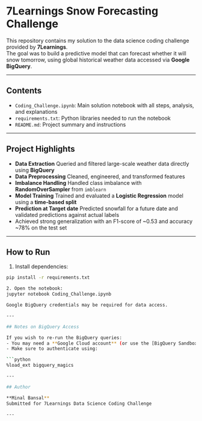 # 7Learnings Snow Forecasting Challenge

This repository contains my solution to the data science coding challenge provided by **7Learnings**.  
The goal was to build a predictive model that can forecast whether it will snow tomorrow, using global historical weather data accessed via **Google BigQuery**.

---

## Contents

- `Coding_Challenge.ipynb`: Main solution notebook with all steps, analysis, and explanations
- `requirements.txt`: Python libraries needed to run the notebook
- `README.md`: Project summary and instructions

---

## Project Highlights

- **Data Extraction** Queried and filtered large-scale weather data directly using **BigQuery**
- **Data Preprocessing** Cleaned, engineered, and transformed features  
- **Imbalance Handling** Handled class imbalance with **RandomOverSampler** from `imblearn`
- **Model Training** Trained and evaluated a **Logistic Regression** model using a **time-based split**
- **Prediction at Target date** Predicted snowfall for a future date and validated predictions against actual labels
- Achieved strong generalization with an F1-score of ~0.53 and accuracy ~78% on the test set

---

## How to Run

1. Install dependencies:
```bash
pip install -r requirements.txt

2. Open the notebook:  
jupyter notebook Coding_Challenge.ipynb

Google BigQuery credentials may be required for data access.

---

## Notes on BigQuery Access

If you wish to re-run the BigQuery queries:
- You may need a **Google Cloud account** (or use the [BigQuery Sandbox](https://cloud.google.com/bigquery/docs/sandbox))
- Make sure to authenticate using:

```python
%load_ext bigquery_magics

---

## Author

**Minal Bansal**  
Submitted for 7Learnings Data Science Coding Challenge

---